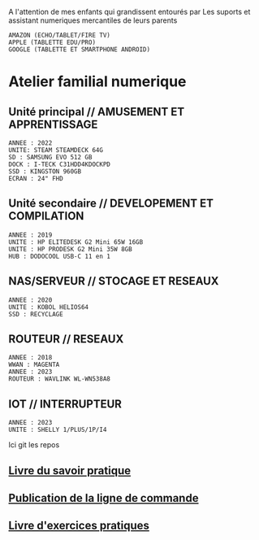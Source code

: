 A l'attention de mes enfants qui grandissent entourés par Les suports et assistant numeriques mercantiles de leurs parents

    AMAZON (ECHO/TABLET/FIRE TV)
    APPLE (TABLETTE EDU/PRO)
    GOOGLE (TABLETTE ET SMARTPHONE ANDROID)
    
# Atelier familial numerique
## Unité principal // AMUSEMENT ET APPRENTISSAGE
    ANNEE : 2022
    UNITE: STEAM STEAMDECK 64G
    SD : SAMSUNG EVO 512 GB
    DOCK : I-TECK C31HDD4KDOCKPD
    SSD : KINGSTON 960GB
    ECRAN : 24" FHD 

## Unité secondaire // DEVELOPEMENT ET COMPILATION
    ANNEE : 2019
    UNITE : HP ELITEDESK G2 Mini 65W 16GB
    UNITE : HP PRODESK G2 Mini 35W 8GB
    HUB : DODOCOOL USB-C 11 en 1
  
## NAS/SERVEUR // STOCAGE ET RESEAUX
    ANNEE : 2020
    UNITE : KOBOL HELIOS64 
    SSD : RECYCLAGE

## ROUTEUR  // RESEAUX
    ANNEE : 2018
    WWAN : MAGENTA
    ANNEE : 2023
    ROUTEUR : WAVLINK WL-WN538A8
    
## IOT // INTERRUPTEUR
    ANNEE : 2023
    UNITE : SHELLY 1/PLUS/1P/I4

Ici git les repos

## [Livre du savoir pratique](https://github.com/allen-smithee-dev/Le-livre-du-savoir-utile/blob/master/README.md)

## [Publication de la ligne de commande](https://github.com/allen-smithee-dev/Publication-sur-la-ligne-de-commande/blob/master/README-fr.md)

## [Livre d'exercices pratiques](https://github.com/allen-smithee-dev/Le-livre-des-exercices-utiles/blob/master/README.md)


